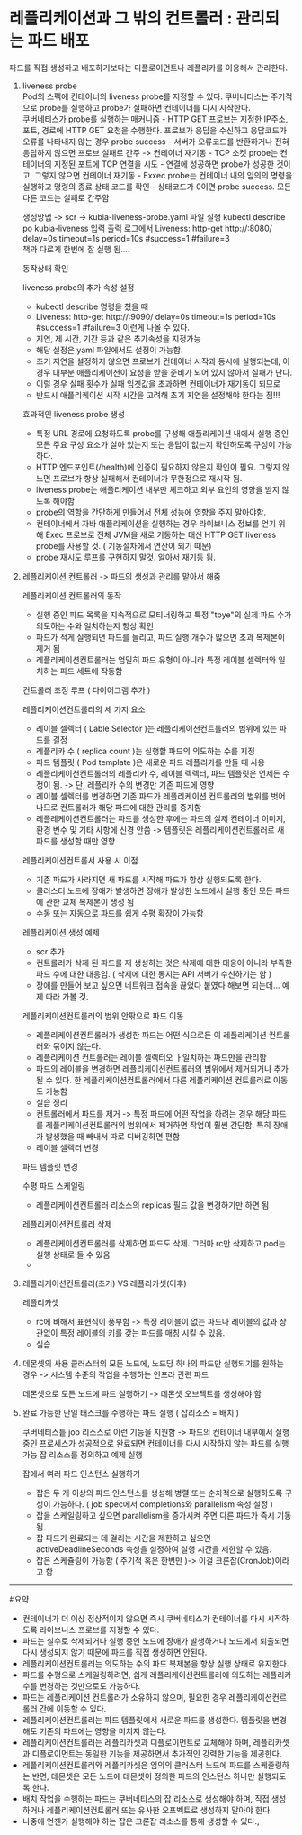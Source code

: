 # 레플리케이션과 그 밖의 컨트롤러 : 관리되는 파드 배포  

파드를 직접 생성하고 배포하기보다는 디플로이먼트나 레플리카를 이용해서 관리한다.  

1. liveness probe  
      Pod의 스펙에 컨테이너의 liveness probe를 지정할 수 있다.
      쿠버네티스는 주기적으로 probe를 실행하고 probe가 실패하면 컨테이너를 다시 시작한다.  
      쿠버네티스가 probe를 실행하는 매커니즘
        - HTTP GET 프로브는 지정한 IP주소, 포트, 경로에 HTTP GET 요청을 수행한다. 프로브가 응답을 수신하고 응답코드가 오류를 나타내지 않는 경우 probe success
        - 서버가 오류코드를 반환하거나 전혀 응답하지 않으면 프로브 실패로 간주 -> 컨테이너 재기동
        - TCP 소켓 probe는 컨테이너의 지정된 포트에 TCP 연결을 시도
        - 연결에 성공하면 probe가 성공한 것이고, 그렇지 않으면 컨테이너 재기동
        - Exxec probe는 컨테이너 내의 임의의 명령을 실행하고 명령의 종료 상태 코드를 확인
        - 상태코드가 0이면 probe success. 모든 다른 코드는 실패로 간주함


     생성방법 -> scr -> kubia-liveness-probe.yaml 파일 실행
          kubectl describe po kubia-liveness 입력
          출력 로그에서
          Liveness:       http-get http://:8080/ delay=0s timeout=1s period=10s #success=1 #failure=3   
          책과 다르게 한번에 잘 실행 됨....
     
     동작상태 확인
     
     liveness probe의 추가 속성 설정  
     - kubectl describe 명령을 쳤을 때
     - Liveness: http-get http://:9090/ delay=0s timeout=1s period=10s #success=1 #failure=3 이런게 나올 수 있다.
     - 지연, 제 시간, 기간 등과 같은 추가속성을 지정가능
     - 해당 설정은 yaml 파일에서도 설정이 가능함.
     - 초기 지연을 설정하지 않으면 프로브가 컨테이너 시작과 동시에 실행되는데, 이 경우 대부분 애플리케이션이 요청을 받을 준비가 되어 있지 않아서 실패가 난다.
     - 이럴 경우 실패 횟수가 실패 임곗값을 초과하면 컨테이너가 재기동이 되므로
     - 반드시 애플리케이션 시작 시간을 고려해 초기 지연을 설정해야 한다는 점!!!


     효과적인 liveness probe 생성  
     - 특정 URL 경로에 요청하도록 probe를 구성해 애플리케이션 내에서 실행 중인 모든 주요 구성 요소가 살아 있는지 또는 응답이 없는지 확인하도록 구성이 가능하다.
     - HTTP 엔드포인트(/health)에 인증이 필요하지 않은지 확인이 필요. 그렇지 않느면 프로브가 항상 실패해서 컨테이너가 무한정으로 재시작 됨.
     - liveness probe는 애플리케이션 내부만 체크하고 외부 요인의 영향을 받지 않도록 해야함  
     - probe의 역할을 간단하게 만들어서 전체 성능에 영향을 주지 말아야함.
     - 컨테이너에서 자바 애플리케이션을 실행하는 경우 라이브니스 정보를 얻기 위해 Exec 프로브로 전체 JVM을 새로 기동하는 대신 HTTP GET liveness probe를 사용할 것. ( 기동절차에서 연산이 되기 때문)
     - probe 재시도 루프를 구현하지 말것. 알아서 재기동 됨.




2. 레플리케이션 컨트롤러 -> 파드의 생성과 관리를 맡아서 해줌

     레플리케이션 컨트롤러의 동작
     - 실행 중인 파드 목록을 지속적으로 모티너링하고 특정 "tpye"의 실제 파드 수가 의도하는 수와 일치하는지 항상 확인
     - 파드가 적게 실행되면 파드를 늘리고, 파드 실행 개수가 많으면 초과 복제본이 제거 됨
     - 레플리케이션컨트롤러는 엄밀히 파드 유형이 아니라 특정 레이블 셀렉터와 일치하는 파드 세트에 작동함


     컨트롤러 조정 루프 ( 다이어그램 추가 )
     
     레플리케이션컨트롤러의 세 가지 요소
     - 레이블 셀렉터 ( Lable Selector )는 레플리케이션컨트롤러의 범위에 있는 파드를 결정
     - 레플리카 수 ( replica count )는 실행할 파드의 의도하는 수를 지정
     - 파드 템플릿 ( Pod template )은 새로운 파드 레플리카를 만들 때 사용
     - 레플리케이션컨트롤러의 레플리카 수, 레이블 렉렉터, 파드 템플릿은 언제든 수정이 됨. -> 단, 레플리카 수의 변경만 기존 파드에 영향
     - 레이블 셀렉터를 변경하면 기존 파드가 레플리케이션 컨트롤러의 범위를 벗어나므로 컨트롤러가 해당 파드에 대한 관리를 중지함
     - 레플레케이션컨트롤러는 파드를 생성한 후에는 파드의 실제 컨테이너 이미지, 환경 변수 및 기타 사항에 신경 안씀 -> 템플릿은 레플리케이션컨트롤러로 새 파드를 생성할 때만 영향


    레플리케이션컨트롤서 사용 시 이점
    - 기존 파드가 사라지면 새 파드를 시작해 파드가 항상 실행되도록 한다.
    - 클러스터 노드에 장애가 발생하면 장애가 발생한 노드에서 실행 중인 모든 파드에 관한 교체 복제본이 생성 됨
    - 수동 또는 자동으로 파드를 쉽게 수평 확장이 가능함


    레플리케이션 생성 예제
    - scr 추가
    - 컨트롤러가 삭제 된 파드를 재 생성하는 것은 삭제에 대한 대응이 아니라 부족한 파드 수에 대한 대응임. ( 삭제에 대한 통지는 API 서버가 수신하기는 함 )
    - 장애를 만들어 보고 싶으면 네트워크 접속을 끊었다 붙였다 해보면 되는데... 예제 따라 가볼 것.


     레플리케이션컨트롤러의 범위 안팎으로 파드 이동
     - 레플리케이션컨트롤러가 생성한 파드는 어떤 식으로든 이 레플리케이션 컨트롤러와 묶이지 않는다.
     - 레플리케이션 컨트롤러는 레이블 셀렉터오 ㅏ일치하는 파드만을 관리함
     - 파드의 레이블을 변경하면 레플리케이션컨트롤러의 범위에서 제거되거나 추가될 수 있다. 한 레플리케이션컨트롤러에서 다른 레플리케이션 컨트롤러로 이동도 가능함
     - 실습 정리
     - 컨트롤러에서 파드를 제거 -> 특정 파드에 어떤 작업을 하려는 경우 해당 파드를 레플리케이션컨트롤러의 범위에서 제거하면 작업이 훨씬 간단함. 특히 장애가 발생했을 때 빼내서 따로 디버깅하면 편함
     - 레이블 셀렉터 변경


     파드 템플릿 변경
     
     수평 파드 스케일링
     - 레플리케이션컨트롤러 리소스의 replicas 필드 값을 변경하기만 하면 됨


     레플리케이션컨트롤러 삭제
     - 레플리케이션컨트롤러를 삭제하면 파드도 삭제. 그러마 rc만 삭제하고 pod는 실행 상태로 둘 수 있음
     - 


3. 레플리케이션컨트롤러(초기) VS 레플리카셋(이후)

     레플리카셋
     - rc에 비해서 표현식이 풍부함 -> 특정 레이블이 없는 파드나 레이블의 값과 상관없이 특정 레이블의 키를 갖는 파드를 매칭 시킬 수 있음.
     - 실습


4. 데몬셋의 사용
     클러스터의 모든 노드에, 노드당 하나의 파드만 실행되기를 원하는 경우 -> 시스템 수준의 작업을 수행하는 인프라 관련 파드
     
     데몬셋으로 모든 노드에 파드 실행하기 -> 데몬셋 오브젝트를 생성해야 함
     
     
5. 완료 가능한 단일 태스크를 수행하는 파드 실행 ( 잡리소스 = 배치 )

     쿠버네티스틑 job 리소스로 이런 기능을 지원함 -> 파드의 컨테이너 내부에서 실행 중인 프로세스가 성공적으로 완료되면 컨테이너를 다시 시작하지 않는 파드를 실행 가능
     잡 리소스를 정의하고 예제 실행
     
     잡에서 여러 파드 인스턴스 실행하기
     - 잡은 두 개 이상의 파드 인스턴스를 생성해 병렬 또는 순차적으로 실행하도록 구성이 가능하다. ( job spec에서 completions와 parallelism 속성 설정 )
     - 잡을 스케일링하고 싶으면 parallelism을 증가시켜 주면 다른 파드가 즉시 기동 됨.
     - 잡 파드가 완료되는 데 걸리는 시간을 제한하고 싶으면 activeDeadlineSeconds 속성을 설정하여 실행 시간을 제한할 수 있음.
     - 잡은 스케쥴링이 가능함 ( 주기적 혹은 한번만 )-> 이걸 크론잡(CronJob)이라고 함






-------------------------------------
#요약
- 컨테이너가 더 이상 정상적이지 않으면 즉시 쿠버네티스가 컨테이너를 다시 시작하도록 라이브니스 프로브를 지정할 수 있다.
- 파드는 실수로 삭제되거나 실행 중인 노드에 장애가 발생하거나 노드에서 퇴출되면 다시 생성되지 않기 때문에 파드를 직접 생성하면 안된다.
- 레플리케이션컨트롤러는 의도하는 수의 파드 복제본을 항상 실행 상태로 유지한다.
- 파드를 수평으로 스케일링하려면, 쉽게  레플리케이션컨트롤러에 의도하는 레플리카 수를 변경하는 것만으로도 가능하다.
- 파드는 레플리케이션 컨트롤러가 소유하지 않으며, 필요한 경우 레플리케이션컨르롤러 간에 이동할 수 있다.
- 레플리케이션컨트롤러는 파드 템플릿에서 새로운 파드를 생성한다. 템플릿을 변경해도 기존의 파드에는 영향을 미치지 않는다.
- 레플리케이션컨트롤러는 레플리카셋과 디플로이먼트로 교체해야 하며, 레플리카셋과 디플로이먼트는 동일한 기능을 제공하면서 추가적인 강력한 기능을 제공한다.
- 레플리케이션컨트롤러와 레플리카셋은 임의의 클러스터 노드에 파드를 스케줄링하는 반면, 데몬셋은 모든 노드에 데몬셋이 정의한 파드의 인스턴스 하나만 실행되도록 한다.
- 배치 작업을 수행하는 파드는 쿠버네티스의 잡 리소스로 생성해야 하며, 직접 생성하거나 레플리케이션컨트롤러 또는 유사한 오프벡트로 생성하지 말아야 한다.
- 나중에 언젠가 실행해야 하는 잡은 크론잡 리소스를 통해 생성할 수 있다.,





